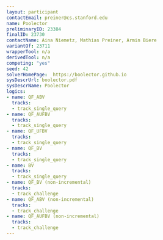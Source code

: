 ```yaml
---
layout: participant
contactEmail: preiner@cs.stanford.edu
name: Poolector
preliminaryID: 23384
finalID: 23730
contactName: Aina Niemetz, Mathias Preiner, Armin Biere
variantOf: 23711
wrapperTool: n/a
derivedTool: n/a
competing: "yes"
seed: 42
solverHomePage:  https://boolector.github.io
sysDescrUrl: boolector.pdf
sysDescrName: Poolector
logics:
- name: QF_ABV
  tracks:
  - track_single_query
- name: QF_AUFBV
  tracks:
  - track_single_query
- name: QF_UFBV
  tracks:
  - track_single_query
- name: QF_BV
  tracks:
  - track_single_query
- name: BV
  tracks:
  - track_single_query
- name: QF_BV (non-incremental)
  tracks:
  - track_challenge
- name: QF_ABV (non-incremental)
  tracks:
  - track_challenge
- name: QF_AUFBV (non-incremental)
  tracks:
  - track_challenge
---
```


